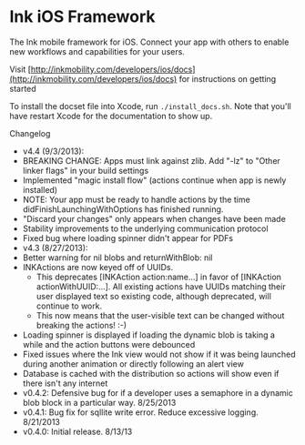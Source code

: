 Ink iOS Framework
===

The Ink mobile framework for iOS. Connect your app with others to enable new workflows and capabilities for your users.

Visit [http://inkmobility.com/developers/ios/docs](http://inkmobility.com/developers/ios/docs) for instructions on getting started

To install the docset file into Xcode, run `./install_docs.sh`. Note that you'll have restart Xcode for the documentation to show up.

Changelog

* v4.4 (9/3/2013):
 * BREAKING CHANGE: Apps must link against zlib. Add "-lz" to "Other linker flags" in your build settings
 * Implemented "magic install flow" (actions continue when app is newly installed)
  * NOTE: Your app must be ready to handle actions by the time didFinishLaunchingWithOptions has finished running.
 * "Discard your changes" only appears when changes have been made
 * Stability improvements to the underlying communication protocol
 * Fixed bug where loading spinner didn't appear for PDFs
* v4.3 (8/27/2013):
 * Better warning for nil blobs and returnWithBlob: nil
 * INKActions are now keyed off of UUIDs. 
    * This deprecates [INKAction action:name...] in favor of [INKAction actionWithUUID:...]. All existing actions have UUIDs matching their user displayed text so existing code, although deprecated, will continue to work.
    * This now means that the user-visible text can be changed without breaking the actions! :-)
 * Loading spinner is displayed if loading the dynamic blob is taking a while and the action buttons were debounced
 * Fixed issues where the Ink view would not show if it was being launched during another animation or directly following an alert view
 * Database is cached with the distribution so actions will show even if there isn't any internet
* v0.4.2: Defensive bug for if a developer uses a semaphore in a dynamic blob block in a particular way. 8/25/2013
* v0.4.1: Bug fix for sqllite write error. Reduce excessive logging. 8/21/2013
* v0.4.0: Initial release. 8/13/13

